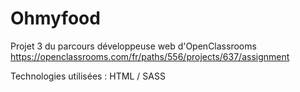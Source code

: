 # Ohmyfood

Projet 3 du parcours développeuse web d'OpenClassrooms<br>
https://openclassrooms.com/fr/paths/556/projects/637/assignment

Technologies utilisées : HTML / SASS 

